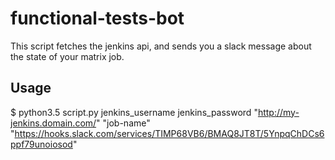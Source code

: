 # functional-tests-bot

This script fetches the jenkins api, and sends you a slack message about the state of your matrix job.

## Usage

$ python3.5 script.py jenkins_username jenkins_password "http://my-jenkins.domain.com/" "job-name" "https://hooks.slack.com/services/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"

